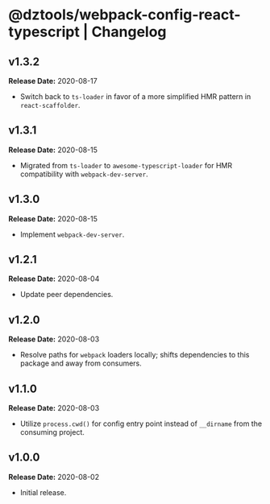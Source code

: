 # @dztools/webpack-config-react-typescript | Changelog

## v1.3.2

**Release Date:** 2020-08-17

* Switch back to `ts-loader` in favor of a more simplified HMR pattern in `react-scaffolder`.

## v1.3.1

**Release Date:** 2020-08-15

* Migrated from `ts-loader` to `awesome-typescript-loader` for HMR compatibility with `webpack-dev-server`.

## v1.3.0

**Release Date:** 2020-08-15

* Implement `webpack-dev-server`.

## v1.2.1

**Release Date:** 2020-08-04

* Update peer dependencies.

## v1.2.0

**Release Date:** 2020-08-03

* Resolve paths for `webpack` loaders locally; shifts dependencies to this package and away from consumers.

## v1.1.0

**Release Date:** 2020-08-03

* Utilize `process.cwd()` for config entry point instead of `__dirname` from the consuming project.

## v1.0.0

**Release Date:** 2020-08-02

* Initial release.
